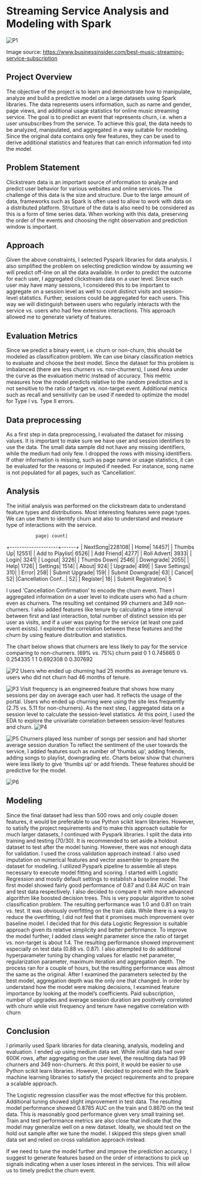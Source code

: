 # Streaming Service Analysis and Modeling with Spark

 ![P1](/images/intro.jpg)

Image source: https://www.businessinsider.com/best-music-streaming-service-subscription

## Project Overview
The objective of the project is to learn and demonstrate how to manipulate, analyze and build a predictive model on a large datasets using Spark libraries. The data represents users information, such as name and gender, page views, and additional usage statistics for online music streaming service. The goal is to predict an event that represents churn, i.e. when a user unsubscribes from the service. To achieve this goal, the data needs to be analyzed,  manipulated, and aggregated in a way suitable for modeling. Since the original data contains only few features, they can be used to derive additional statistics and features that can enrich information fed into the model.

## Problem Statement
Clickstream data is an important source of information to analyze and predict user behavior for various websites and online services. The challenge of this data is the size and structure. Due to the large amount of data, frameworks such as Spark is often used to allow to work with data on a distributed platform. Structure of the data is also need to be considered as this is a form of time series data. When working with this data, preserving the order of the events and choosing the right observation and prediction window is important.

## Approach
Given the above constraints, I selected Pyspark libraries for data analysis. I also simplified the problem on selecting prediction window by assuming we will predict off-line on all the data available. In order to predict the outcome for each user, I aggregated clickstream data on a user level. Since each user may have many sessions, I considered this to be important to aggregate on a session level as well to count distinct visits and session-level statistics. Further, sessions could be aggregated for each users. This way we will distinguish between users who regularly interacts with the service vs. users who had few extensive interactions. This approach allowed me to generate variety of features.

## Evaluation Metrics
Since we predict a binary event, i.e. churn or non-churn, this should be modeled as classification problem. We can use binary classification metrics to evaluate and choose the best model. Since the dataset for this problem is imbalanced (there are less churners vs. non-churners), I used Area under the curve as the evaluation metric instead of accuracy. This metric measures how the model predicts relative to the random prediction and is not sensitive to the ratio of target vs. non-target event. Additional metrics such as recall and sensitivity can be used if needed to optimize the model for Type I vs. Type II errors.

## Data preprocessing
As a first step in data preprocessing, I evaluated the dataset for missing values. It is important to make sure we have user and session identifiers to use the data. The small data sample did not have any missing identifiers, while the medium had only few. I dropped the rows with missing identifiers. If other information is missing, such as page name or usage statistics, it can be evaluated for the reasons or imputed if needed. For instance, song name is not populated for all pages, such as ‘Cancellation’. 

## Analysis
The initial analysis was performed on the clickstream data to understand feature types and distributions. Most interesting features were page types. We can use them to identify churn and also to understand and measure type of interactions with the service. 


               page| count|
+--------------------+------+
|            NextSong|228108|
|                Home| 14457|
|           Thumbs Up| 12551|
|     Add to Playlist|  6526|
|          Add Friend|  4277|
|         Roll Advert|  3933|
|               Login|  3241|
|              Logout|  3226|
|         Thumbs Down|  2546|
|           Downgrade|  2055|
|                Help|  1726|
|            Settings|  1514|
|               About|   924|
|             Upgrade|   499|
|       Save Settings|   310|
|               Error|   258|
|      Submit Upgrade|   159|
|    Submit Downgrade|    63|
|              Cancel|    52|
|Cancellation Conf...|    52|
|            Register|    18|
| Submit Registration|     5


I used ‘Cancellation Confirmation’ to encode the churn event. Then I aggregated information on a user level to indicate users who had a churn even as churners. The resulting set contained 99 churners and 349 non-churners. I also added features like tenure by calculating a time interval between first and last interaction, total number of distinct session ids per user as visits, and if a user was paying for the service (at least one paid event exists). I explored the correlation between these features and the churn by using feature distribution and statistics. 

The chart below shows that churners are less likely to pay for the service comparing to non-churners. (69% vs. 75%) 
churn  paid
0      1       0.745665
       0       0.254335
1      1       0.692308
       0       0.307692

![P2](/images/eda1.png)
Users who ended up churning had 25 months as average tenure vs. users who did not churn had 46 months of tenure.

![P3](/images/eda2.png)
Visit frequency is an engineered feature that shows how many sessions per day on average each user had. It reflects the usage of the portal. Users who ended up churning were using the site less frequently (2.75 vs. 5.11 for non-churners).
As the next step, I aggregated data on a session level to calculate the session-level statistics. At this point, I used the EDA to explore the univariate correlation between session-level features and churn.
![P4](/images/eda3.png)

![P5](/images/eda4.png)
Churners played less number of songs per session and had shorter average session duration 
To reflect the sentiment of the user towards the service, I added features such as number of ‘thumbs up’, adding friends, adding songs to playlist, downgrading etc. 
Charts below show that churners were less likely to give ‘thumbs up’ or add friends. These features should be predictive for the model.

![P6](/images/eda5.png)

## Modeling
Since the final dataset had less than 500 rows and only couple dosen features, it would be preferable to use Python scikit learn libraries. However, to satisfy the project requirements and to make this approach suitable for much larger datasets, I continued with Pyspark libraries. 
I split the data into training and testing (70/30). It is recommended to set aside a holdout dataset to test after the model tuning. However, there was not enough data for validation. I used the cross validation approach instead. I also used imputation on numerical features and vector assembler to prepare the dataset for modeling. I utilized Pyspark pipeline to assemble all steps necessary to execute model fitting and scoring.
I started with Logistic Regression and mostly default settings to establish a baseline model. The first model showed fairly good performance of 0.87 and 0.84 AUC on train and test data respectively. I also decided to compare it with more advanced algorithm like boosted decision trees. This is very popular algorithm to solve classification problem. The resulting performance was 1.0 and 0.81 on train vs. test. It was obviously overfitting on the train data. While there is a way to reduce the overfitting, I did not feel that it promises much improvement over baseline model. I decided that for this data Logistic Regression is suitable approach given its relative simplicity and better performance. 
To improve the model further, I added class weight parameter since the ratio of target vs. non-target is about 1:4. The resulting performance showed improvement especially on test data (0.88 vs. 0.87). 
I also attempted to do additional hyperparameter tuning by changing values for elastic net parameter, regularization parameter, maximum iteration and aggregation depth. The process ran for a couple of hours, but the resulting performance was almost the same as the original. After I examined the parameters selected by the best model, aggregation depth was the only one that changed. 
In order by understand how the model were making decisions, I examined feature importance by looking at the model’s coefficients. Paid subscription, number of upgrades and average session duration are positively correlated with churn while visit frequency and tenure have negative correlation with churn

## Conclusion
I primarily used Spark libraries for data cleaning, analysis, modeling and evaluation. I ended up using medium data set. While initial data had over 600K rows, after aggregating on the user level, the resulting data had 99 churners and 349 non-churners. At this point, it would be easier to use Python scikit learn libraries. However, I decided to proceed with the Spark machine learning libraries to satisfy the project requirements and to prepare a scalable approach.  

The Logistic regression classifier was the most effective for this problem. Additional tuning showed slight improvement in test data. The resulting model performance showed 0.8785 AUC on the train and 0.8670 on the test data. This is reasonably good performance given very small training set. Train and test performance metrics are also close that indicate that the model may generalize well on a new dataset. Ideally, we should test on the hold out sample after we tune the model. I skipped this steps given small data set and relied on cross validation approach instead.

If we need to tune the model further and improve the prediction accuracy, I suggest to generate features based on the order of interactions to pick up signals indicating when a user loses interest in the services. This will allow us to timely predict the churn event.


